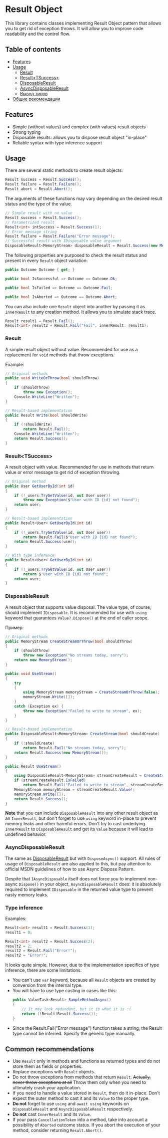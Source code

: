 # Result Object

This library contains classes implementing Result Object pattern
that allows you to get rid of exception throws. It will allow you
to improve code readability and the control flow.

## Table of contents

* [Features](#features)
* [Usage](#usage)
    * [Result](#result)
    * [Result\<TSuccess\>](#resulttsuccess)
    * [DisposableResult](#disposableresult)
    * [AsyncDisposableResult](#asyncdisposableresult)
    * [Вывод типов](#type-inference)
* [Общие рекомендации](#common-recommendations)

## Features

* Simple (without values) and complex (with values) result objects
* Strong typing
* Disposable results: allows you to dispose result object "in-place"
* Reliable syntax with type inference support

## Usage

There are several static methods to create result objects:

```csharp
Result success = Result.Success();
Result failure = Result.Failure();
Result abort = Result.Abort();
```

The arguments of these functions may vary depending on
the desired result status and the type of the value.

```csharp
// Simple result with no value
Result success = Result.Success();
// Parametrized result
Result<int> intSuccess = Result.Success(1);
// Error message string
Result failure = Result.Failure("Error message"); 
// Successful result with IDisposable value argument
DisposableResult<MemoryStream> disposableResult = Result.Success(new MemoryStream()); 
```

The following properties are purposed to check the result status and
present in every `Result` object variation:

```csharp
public Outcome Outcome { get; }

public bool IsSuccessful => Outcome == Outcome.Ok;

public bool IsFailed => Outcome == Outcome.Fail;

public bool IsAborted => Outcome == Outcome.Abort;
```

You can also include one `Result` object into another by passing
it as `innerResult` to any creation method. It allows you to simulate
stack trace.

```csharp
Result result1 = Result.Fail();
Result<int> result2 = Result.Fail("Fail", innerResult: result1);
```

### Result

A simple result object without value. Recommended for use as a replacement
for `void` methods that throw exceptions.

Example:

```csharp
// Original methods
public void WriteOrThrow(bool shouldThrow)
{
    if (shouldThrow)
        throw new Exception();
    Console.WriteLine("Written");
}

// Result-based implementation
public Result Write(bool shouldWrite)
{
    if (!shouldWrite)
        return Result.Fail();
    Console.WriteLine("Written");
    return Result.Success();
}
```

### Result\<TSuccess\>

A result object with value. Recommended for use in methods that return value
or error message to get rid of exception throwing.

```csharp
// Original method
public User GetUserById(int id)
{
    if (!_users.TryGetValue(id, out User user))
        throw new Exception($"User with ID {id} not found");
    return user;
}

// Result-based implementation
public Result<User> GetUserById(int id)
{
    if (!_users.TryGetValue(id, out User user))
        return Result.Fail($"User with ID {id} not found");
    return Result.Success(user);
}

// With type inference
public Result<User> GetUserById(int id)
{
    if (!_users.TryGetValue(id, out User user))
        return $"User with ID {id} not found";
    return user;
}
```

### DisposableResult

A result object that supports value disposal. The value type, of course,
should implement `IDisposable`. It is recommended for use with `using` keyword
that guarantees `Value?.Dispose()` at the end of caller scope.

Пример:

```csharp
// Original methods
public MemoryStream CreateStreamOrThrow(bool shouldThrow)
{
    if (shouldThrow)
        throw new Exception("No streams today, sorry");
    return new MemoryStream();
}

public void UseStream()
{
    try 
    {
        using MemoryStream memoryStream = CreateStreamOrThrow(false);
        memoryStream.Write([]);
    }
    catch (Exception ex) {
        throw new Exception("Failed to write to stream", ex);
    }
}

// Result-based implementation
public DisposableResult<MemoryStream> CreateStream(bool shouldCreate)
{
    if (!shouldCreate)
        return Result.Fail("No streams today, sorry");
    return Result.Success(new MemoryStream());
}

public Result UseStream()
{
    using DisposableResult<MemoryStream> streamCreateResult = CreateStream(true);
    if (streamCreateResult.IsFailed)
        return Result.Fail("Failed to write to stream", streamCreateResult);
    MemoryStream memoryStream = streamCreateResult.Value!;
    memoryStream.Write([]);
    return Result.Success();
}
```

**Note** that you can include `DisposableResult` into any other result object
as an `InnerResult`, but don't forget to use `using` keyword in-place to prevent
memory leaks and other harmful errors. Don't try to cast underlying `InnerResult`
to `DisposableResult` and get its `Value` because it will lead to undefined behavior.

### AsyncDisposableResult

The same as [DisposableResult](#disposableresult) but with `DisposeAsync()` support.
All rules of usage of `DisposableResult` are also applied to this, but pay
attention to official MSDN guidelines of how to use Async Dispose Pattern.

Despite that `IAsyncDisposable` itself does not force you to
implement non-async `Dispose()` in your object, `AsyncDisposableResult` does:
it is absolutely required to implement `IDisposable` in the returned value type
to prevent nasty memory leaks.

### Type inference

Examples:

```csharp
Result<int> result1 = Result.Success(1);
result1 = 0;

Result<int> result2 = Result.Success(2);
result2 = 2;
result2 = Result.Fail("Error!");
result2 = "Error!";
```

It looks quite simple. However, due to the implementation specifics of type inference,
there are some limitations:

* You can't use `var` keyword, because all `Result` objects are created by conversion
  from the internal type.
* You will have to use type casting in cases like this:
  ```csharp
  public ValueTask<Result> SampleMethodAsync()
  {
      // It may look redundant, but it is what it is :(
      return ((Result)Result.Success());
  }
  ```
* Since the Result.Fail("Error message") function takes a string, 
  the Result<string> type cannot be inferred. 
  Specify the generic type manually.

## Common recommendations

* Use `Result` only in methods and functions as returned types
  and do not store them as fields or properties.
* Replace exceptions with `Result` objects.
* Do not throw exceptions from methods that return `Result`.
  ~~Actually, never throw exceptions at all~~ Throw them only
  when you need to ultimately crash your application.
* If you need to handle a value stored in `Result`, then do it in-place.
  Don't expect the outer method to cast it and its `Value` to the proper type.
* **Do not** forget to use `using` and `await using` keywords on `DisposableResult`
  and `AsyncDisposableResult` respectively.
* **Do not** cast `InnerResult` and its `Value`.
* If your pass `CancellationToken` into a method, take into account a possibility
  of `Aborted` outcome status. If you abort the execution of your method,
  consider returning `Result.Abort()`.